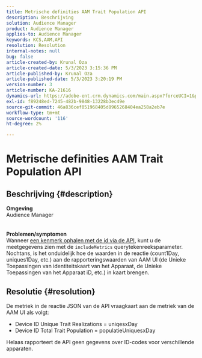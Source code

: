 ```yaml
---
title: Metrische definities AAM Trait Population API
description: Beschrijving
solution: Audience Manager
product: Audience Manager
applies-to: Audience Manager
keywords: KCS,AAM,API
resolution: Resolution
internal-notes: null
bug: false
article-created-by: Krunal Oza
article-created-date: 5/3/2023 3:15:36 PM
article-published-by: Krunal Oza
article-published-date: 5/3/2023 3:20:19 PM
version-number: 3
article-number: KA-21616
dynamics-url: https://adobe-ent.crm.dynamics.com/main.aspx?forceUCI=1&pagetype=entityrecord&etn=knowledgearticle&id=08ba1058-c5e9-ed11-a7c6-6045bd006b4b
exl-id: f89248ed-7245-482b-9848-13228b3ec49e
source-git-commit: 46a836cef051968405d8965268404ea258a2eb7e
workflow-type: tm+mt
source-wordcount: '116'
ht-degree: 2%

---
```


# Metrische definities AAM Trait Population API

## Beschrijving {#description}

<b>Omgeving</b><br>Audience Manager<br> <br> <br><b>Problemen/symptomen</b><br>Wanneer [een kenmerk ophalen met de id via de API](https://bank.demdex.com/portal/swagger/index.html#/Traits%20API/get_traits__sid_), kunt u de meetgegevens zien met de `includeMetrics` querytekenreeksparameter. Nochtans, is het onduidelijk hoe de waarden in de reactie (count1Day, uniques1Day, etc.) aan de rapporteringswaarden van AAM UI (de Unieke Toepassingen van identiteitskaart van het Apparaat, de Unieke Toepassingen van het Apparaat iD, etc.) in kaart brengen. 

## Resolutie {#resolution}


De metriek in de reactie JSON van de API vraagkaart aan de metriek van de AAM UI als volgt:

- Device ID Unique Trait Realizations = uniqesxDay
- Device ID Total Trait Population = populatieUniquesxDay


Helaas rapporteert de API geen gegevens over ID-codes voor verschillende apparaten.
